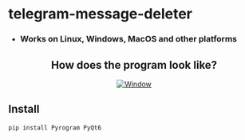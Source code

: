 # telegram-message-deleter
* ### Works on Linux, Windows, MacOS and other platforms


<div align="center">
<h2>How does the program look like?</h2>
<a href="https://ibb.co/WVY1r72"><img src="https://i.ibb.co/HhkQcRH/Screenshot-2023-09-07-at-17-49-36.png" alt="Window" border="0"></a><br>
</div>


## Install
```
pip install Pyrogram PyQt6
```
